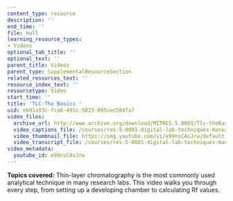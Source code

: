 ```yaml
---
content_type: resource
description: ''
end_time: ''
file: null
learning_resource_types:
- Videos
optional_tab_title: ''
optional_text: ''
parent_title: Videos
parent_type: SupplementalResourceSection
related_resources_text: ''
resource_index_text: ''
resourcetype: Video
start_time: ''
title: 'TLC-The Basics '
uid: eb01a93c-fca6-491c-5023-095cec584fa7
video_files:
  archive_url: http://www.archive.org/download/MITRES.5.0001/Tlc-theBasics_MitDigitalLabTechniquesManual.mp4
  video_captions_file: /courses/res-5-0001-digital-lab-techniques-manual-spring-2007/fa0bcd914f3e58acaff4fcb612a2dbb9_e99nsCAsJrw.vtt
  video_thumbnail_file: https://img.youtube.com/vi/e99nsCAsJrw/default.jpg
  video_transcript_file: /courses/res-5-0001-digital-lab-techniques-manual-spring-2007/61149392c8943942d10faff467c571a7_e99nsCAsJrw.pdf
video_metadata:
  youtube_id: e99nsCAsJrw
---
```


**Topics covered:** Thin-layer chromatography is the most commonly used analytical technique in many research labs. This video walks you through every step, from setting up a developing chamber to calculating Rf values.